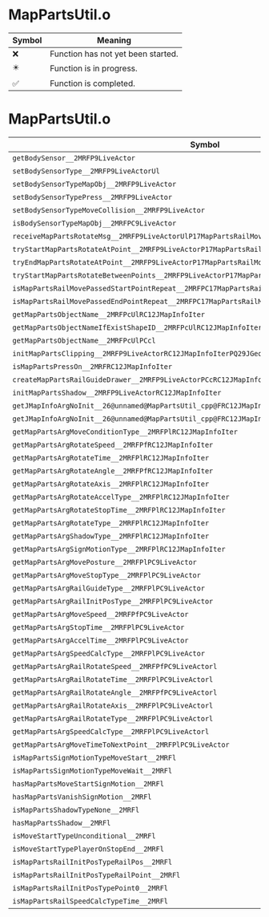 # MapPartsUtil.o
| Symbol | Meaning 
| ------------- | ------------- 
| :x: | Function has not yet been started. 
| :eight_pointed_black_star: | Function is in progress. 
| :white_check_mark: | Function is completed. 


# MapPartsUtil.o
| Symbol | Decompiled? |
| ------------- | ------------- |
| `getBodySensor__2MRFP9LiveActor` | :x: |
| `setBodySensorType__2MRFP9LiveActorUl` | :x: |
| `setBodySensorTypeMapObj__2MRFP9LiveActor` | :x: |
| `setBodySensorTypePress__2MRFP9LiveActor` | :x: |
| `setBodySensorTypeMoveCollision__2MRFP9LiveActor` | :x: |
| `isBodySensorTypeMapObj__2MRFPC9LiveActor` | :x: |
| `receiveMapPartsRotateMsg__2MRFP9LiveActorUlP17MapPartsRailMoverP19MapPartsRailRotator` | :x: |
| `tryStartMapPartsRotateAtPoint__2MRFP9LiveActorP17MapPartsRailMoverP19MapPartsRailRotator` | :x: |
| `tryEndMapPartsRotateAtPoint__2MRFP9LiveActorP17MapPartsRailMoverP19MapPartsRailRotator` | :x: |
| `tryStartMapPartsRotateBetweenPoints__2MRFP9LiveActorP17MapPartsRailMoverP19MapPartsRailRotator` | :x: |
| `isMapPartsRailMovePassedStartPointRepeat__2MRFPC17MapPartsRailMover` | :x: |
| `isMapPartsRailMovePassedEndPointRepeat__2MRFPC17MapPartsRailMover` | :x: |
| `getMapPartsObjectName__2MRFPcUlRC12JMapInfoIter` | :x: |
| `getMapPartsObjectNameIfExistShapeID__2MRFPcUlRC12JMapInfoIter` | :x: |
| `getMapPartsObjectName__2MRFPcUlPCcl` | :x: |
| `initMapPartsClipping__2MRFP9LiveActorRC12JMapInfoIterPQ29JGeometry8TVec3<f>b` | :x: |
| `isMapPartsPressOn__2MRFRC12JMapInfoIter` | :x: |
| `createMapPartsRailGuideDrawer__2MRFP9LiveActorPCcRC12JMapInfoIter` | :x: |
| `initMapPartsShadow__2MRFP9LiveActorRC12JMapInfoIter` | :x: |
| `getJMapInfoArgNoInit__26@unnamed@MapPartsUtil_cpp@FRC12JMapInfoIterPCcPl` | :x: |
| `getJMapInfoArgNoInit__26@unnamed@MapPartsUtil_cpp@FRC12JMapInfoIterPCcPf` | :x: |
| `getMapPartsArgMoveConditionType__2MRFPlRC12JMapInfoIter` | :x: |
| `getMapPartsArgRotateSpeed__2MRFPfRC12JMapInfoIter` | :x: |
| `getMapPartsArgRotateTime__2MRFPlRC12JMapInfoIter` | :x: |
| `getMapPartsArgRotateAngle__2MRFPfRC12JMapInfoIter` | :x: |
| `getMapPartsArgRotateAxis__2MRFPlRC12JMapInfoIter` | :x: |
| `getMapPartsArgRotateAccelType__2MRFPlRC12JMapInfoIter` | :x: |
| `getMapPartsArgRotateStopTime__2MRFPlRC12JMapInfoIter` | :x: |
| `getMapPartsArgRotateType__2MRFPlRC12JMapInfoIter` | :x: |
| `getMapPartsArgShadowType__2MRFPlRC12JMapInfoIter` | :x: |
| `getMapPartsArgSignMotionType__2MRFPlRC12JMapInfoIter` | :x: |
| `getMapPartsArgMovePosture__2MRFPlPC9LiveActor` | :x: |
| `getMapPartsArgMoveStopType__2MRFPlPC9LiveActor` | :x: |
| `getMapPartsArgRailGuideType__2MRFPlPC9LiveActor` | :x: |
| `getMapPartsArgRailInitPosType__2MRFPlPC9LiveActor` | :x: |
| `getMapPartsArgMoveSpeed__2MRFPfPC9LiveActor` | :x: |
| `getMapPartsArgStopTime__2MRFPlPC9LiveActor` | :x: |
| `getMapPartsArgAccelTime__2MRFPlPC9LiveActor` | :x: |
| `getMapPartsArgSpeedCalcType__2MRFPlPC9LiveActor` | :x: |
| `getMapPartsArgRailRotateSpeed__2MRFPfPC9LiveActorl` | :x: |
| `getMapPartsArgRailRotateTime__2MRFPlPC9LiveActorl` | :x: |
| `getMapPartsArgRailRotateAngle__2MRFPfPC9LiveActorl` | :x: |
| `getMapPartsArgRailRotateAxis__2MRFPlPC9LiveActorl` | :x: |
| `getMapPartsArgRailRotateType__2MRFPlPC9LiveActorl` | :x: |
| `getMapPartsArgSpeedCalcType__2MRFPlPC9LiveActorl` | :x: |
| `getMapPartsArgMoveTimeToNextPoint__2MRFPlPC9LiveActor` | :x: |
| `isMapPartsSignMotionTypeMoveStart__2MRFl` | :x: |
| `isMapPartsSignMotionTypeMoveWait__2MRFl` | :x: |
| `hasMapPartsMoveStartSignMotion__2MRFl` | :x: |
| `hasMapPartsVanishSignMotion__2MRFl` | :x: |
| `isMapPartsShadowTypeNone__2MRFl` | :x: |
| `hasMapPartsShadow__2MRFl` | :x: |
| `isMoveStartTypeUnconditional__2MRFl` | :x: |
| `isMoveStartTypePlayerOnStopEnd__2MRFl` | :x: |
| `isMapPartsRailInitPosTypeRailPos__2MRFl` | :x: |
| `isMapPartsRailInitPosTypeRailPoint__2MRFl` | :x: |
| `isMapPartsRailInitPosTypePoint0__2MRFl` | :x: |
| `isMapPartsRailSpeedCalcTypeTime__2MRFl` | :x: |

